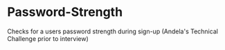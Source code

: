 # Password-Strength
Checks for a users password strength during sign-up (Andela's Technical Challenge prior to interview)
